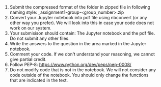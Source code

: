 1. Submit the compressed format of the folder in zipped file in following naming style:
_assignment1-group-<group_number>.zip 
2. Convert your Jupyter notebook into pdf file using nbconvert (or any other way you prefer). We will look into this in case your code does not work on our system.
3. Your submisison should contain: The Jupyter notebook and the pdf file. Do not submit any other files.
4. Write the answers to the question in the area marked in the Jupyter notebook.
5. Comment your code. If we don't understand your reasoning, we cannot give partial credit.
6. Follow PEP-8: https://www.python.org/dev/peps/pep-0008/
7. Do not modify code that is not in the notebook. We will not consider any code outside of the notebook. You should only change the functions that are indicated in the text.
